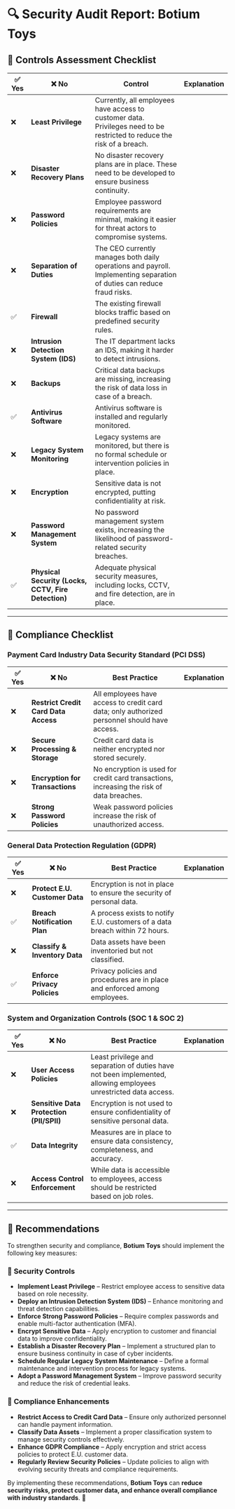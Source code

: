 # **🔍 Security Audit Report: Botium Toys**

## **📌 Controls Assessment Checklist**

| ✅ Yes | ❌ No | **Control** | **Explanation** |
|------|------|-------------|---------------|
| ❌ | **Least Privilege** | Currently, all employees have access to customer data. Privileges need to be restricted to reduce the risk of a breach. |
| ❌ | **Disaster Recovery Plans** | No disaster recovery plans are in place. These need to be developed to ensure business continuity. |
| ❌ | **Password Policies** | Employee password requirements are minimal, making it easier for threat actors to compromise systems. |
| ❌ | **Separation of Duties** | The CEO currently manages both daily operations and payroll. Implementing separation of duties can reduce fraud risks. |
| ✅ | **Firewall** | The existing firewall blocks traffic based on predefined security rules. |
| ❌ | **Intrusion Detection System (IDS)** | The IT department lacks an IDS, making it harder to detect intrusions. |
| ❌ | **Backups** | Critical data backups are missing, increasing the risk of data loss in case of a breach. |
| ✅ | **Antivirus Software** | Antivirus software is installed and regularly monitored. |
| ❌ | **Legacy System Monitoring** | Legacy systems are monitored, but there is no formal schedule or intervention policies in place. |
| ❌ | **Encryption** | Sensitive data is not encrypted, putting confidentiality at risk. |
| ❌ | **Password Management System** | No password management system exists, increasing the likelihood of password-related security breaches. |
| ✅ | **Physical Security (Locks, CCTV, Fire Detection)** | Adequate physical security measures, including locks, CCTV, and fire detection, are in place. |

---

## **📑 Compliance Checklist**

### **Payment Card Industry Data Security Standard (PCI DSS)**
| ✅ Yes | ❌ No | **Best Practice** | **Explanation** |
|------|------|----------------|---------------|
| ❌ | **Restrict Credit Card Data Access** | All employees have access to credit card data; only authorized personnel should have access. |
| ❌ | **Secure Processing & Storage** | Credit card data is neither encrypted nor stored securely. |
| ❌ | **Encryption for Transactions** | No encryption is used for credit card transactions, increasing the risk of data breaches. |
| ❌ | **Strong Password Policies** | Weak password policies increase the risk of unauthorized access. |

### **General Data Protection Regulation (GDPR)**
| ✅ Yes | ❌ No | **Best Practice** | **Explanation** |
|------|------|----------------|---------------|
| ❌ | **Protect E.U. Customer Data** | Encryption is not in place to ensure the security of personal data. |
| ✅ | **Breach Notification Plan** | A process exists to notify E.U. customers of a data breach within 72 hours. |
| ❌ | **Classify & Inventory Data** | Data assets have been inventoried but not classified. |
| ✅ | **Enforce Privacy Policies** | Privacy policies and procedures are in place and enforced among employees. |

### **System and Organization Controls (SOC 1 & SOC 2)**
| ✅ Yes | ❌ No | **Best Practice** | **Explanation** |
|------|------|----------------|---------------|
| ❌ | **User Access Policies** | Least privilege and separation of duties have not been implemented, allowing employees unrestricted data access. |
| ❌ | **Sensitive Data Protection (PII/SPII)** | Encryption is not used to ensure confidentiality of sensitive personal data. |
| ✅ | **Data Integrity** | Measures are in place to ensure data consistency, completeness, and accuracy. |
| ❌ | **Access Control Enforcement** | While data is accessible to employees, access should be restricted based on job roles. |

---

## **📢 Recommendations**

To strengthen security and compliance, **Botium Toys** should implement the following key measures:

### 🔹 **Security Controls**
- **Implement Least Privilege** – Restrict employee access to sensitive data based on role necessity.
- **Deploy an Intrusion Detection System (IDS)** – Enhance monitoring and threat detection capabilities.
- **Enforce Strong Password Policies** – Require complex passwords and enable multi-factor authentication (MFA).
- **Encrypt Sensitive Data** – Apply encryption to customer and financial data to improve confidentiality.
- **Establish a Disaster Recovery Plan** – Implement a structured plan to ensure business continuity in case of cyber incidents.
- **Schedule Regular Legacy System Maintenance** – Define a formal maintenance and intervention process for legacy systems.
- **Adopt a Password Management System** – Improve password security and reduce the risk of credential leaks.

### 🔹 **Compliance Enhancements**
- **Restrict Access to Credit Card Data** – Ensure only authorized personnel can handle payment information.
- **Classify Data Assets** – Implement a proper classification system to manage security controls effectively.
- **Enhance GDPR Compliance** – Apply encryption and strict access policies to protect E.U. customer data.
- **Regularly Review Security Policies** – Update policies to align with evolving security threats and compliance requirements.

By implementing these recommendations, **Botium Toys** can **reduce security risks, protect customer data, and enhance overall compliance with industry standards**. 🚀

